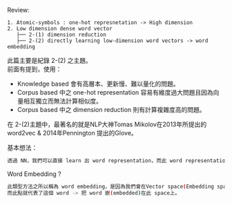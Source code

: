 Review:
```
1. Atomic-symbols : one-hot represnetation -> High dimension
2. Low dimension dense word vector
   ├── 2-(1) dimension reduction
   ├── 2-(2) directly learning low-dimension word vectors -> word embedding
```
此篇主要是紀錄 2-(2) 之主題。
<br>前面有提到，使用：
* Knowledge based 會有高層本、更新慢、難以量化的問題。
* Corpus based 中之 one-hot representation 容易有維度過大問題且因為向量相互獨立而無法計算相似度。
* Corpus based 中之 dimension reduction 則有計算複雜度高的問題。

在 2-(2)主題中，最著名的就是NLP大神Tomas Mikolov在2013年所提出的word2vec & 2014年Pennington 提出的Glove。

基本想法：
```bash
透過 NN，我們可以直接 learn 出 word representation，而此 word representation是一個相對較低維度的 vector。
```

Word Embedding ?
```bash
此類型方法之所以稱為 word embedding，是因為我們會在Vector space(Embedding space，ex: 300維)尋找一個點，
而此點就代表了這個 word -> 把 word 嵌(embedded)在此 space上。
```
